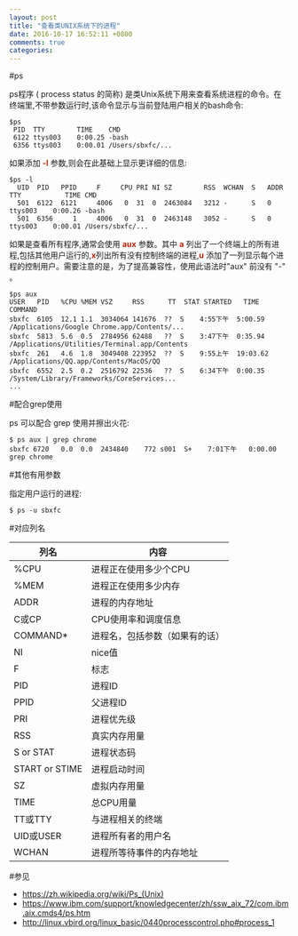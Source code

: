 ```yaml
---
layout: post
title: "查看类UNIX系统下的进程"
date: 2016-10-17 16:52:11 +0800
comments: true
categories: 
---
```


#ps

ps程序 ( process status 的简称) 是类Unix系统下用来查看系统进程的命令。在终端里,不带参数运行时,该命令显示与当前登陆用户相关的bash命令:

	$ps
	 PID  TTY        TIME 	 CMD
	 6122 ttys003    0:00.25 -bash
	 6356 ttys003    0:00.01 /Users/sbxfc/...
 
如果添加 <font color='#bd260d'>**-l**</font> 参数,则会在此基础上显示更详细的信息:

	$ps -l
	  UID  PID   PPID     F 	CPU PRI NI SZ    	 RSS  WCHAN  S   ADDR TTY           TIME CMD
	  501  6122  6121     4006   0  31  0  2463084   3212 -      S   0    ttys003    0:00.26 -bash
	  501  6356     1     4006   0  31  0  2463148   3052 -      S   0    ttys003    0:00.01 /Users/sbxfc/...

如果是查看所有程序,通常会使用 <font color='#bd260d'>**aux**</font> 参数。其中 <font color='#bd260d'>**a**</font> 列出了一个终端上的所有进程,包括其他用户运行的,<font color='#bd260d'>**x**</font>列出所有没有控制终端的进程,<font color='#bd260d'>**u**</font> 添加了一列显示每个进程的控制用户。需要注意的是，为了提高兼容性，使用此语法时"aux" 前没有 "-" 。

	$ps aux
	USER   PID   %CPU %MEM VSZ     RSS   	TT  STAT STARTED   TIME COMMAND
	sbxfc  6105  12.1 1.1  3034064 141676  ??  S    4:55下午  5:00.59 /Applications/Google Chrome.app/Contents/...
	sbxfc  5813  5.6  0.5  2784956 62488   ??  S    3:47下午  0:35.94 /Applications/Utilities/Terminal.app/Contents
	sbxfc  261   4.6  1.8  3049408 223952  ??  S    9:55上午  19:03.62 /Applications/QQ.app/Contents/MacOS/QQ
	sbxfc  6552  2.5  0.2  2516792 22536   ??  S    6:34下午  0:00.35 /System/Library/Frameworks/CoreServices...
	...

#配合grep使用

ps 可以配合 grep 使用并擦出火花:

	$ ps aux | grep chrome
	sbxfc 6720   0.0  0.0  2434840    772 s001  S+    7:01下午   0:00.00 grep chrome

#其他有用参数

指定用户运行的进程:

	$ ps -u sbxfc

#对应列名

列名	|内容
------------ | ------------- 
 %CPU|	进程正在使用多少个CPU
 %MEM|	进程正在使用多少内存
ADDR	|进程的内存地址
C或CP|	CPU使用率和调度信息
COMMAND*	|进程名，包括参数（如果有的话）
NI	|nice值
F	|标志
PID	|进程ID
PPID	|父进程ID
PRI	|进程优先级
RSS	|真实内存用量
S or STAT	|进程状态码
START or STIME	|进程启动时间
SZ	|虚拟内存用量
TIME	|总CPU用量
TT或TTY	|与进程相关的终端
UID或USER	|进程所有者的用户名
WCHAN	|进程所等待事件的内存地址


#参见
- <https://zh.wikipedia.org/wiki/Ps_(Unix)>
- <https://www.ibm.com/support/knowledgecenter/zh/ssw_aix_72/com.ibm.aix.cmds4/ps.htm>
- <http://linux.vbird.org/linux_basic/0440processcontrol.php#process_1>